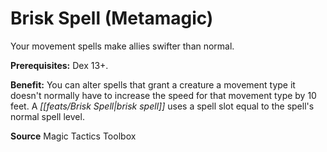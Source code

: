 ﻿---
cssclass: [feats]

---
# Brisk Spell (Metamagic)

Your movement spells make allies swifter than normal.

**Prerequisites:** Dex 13+.

**Benefit:** You can alter spells that grant a creature a movement type it doesn't normally have to increase the speed for that movement type by 10 feet. A _[[feats/Brisk Spell|brisk spell]]_ uses a spell slot equal to the spell's normal spell level.

**Source** Magic Tactics Toolbox